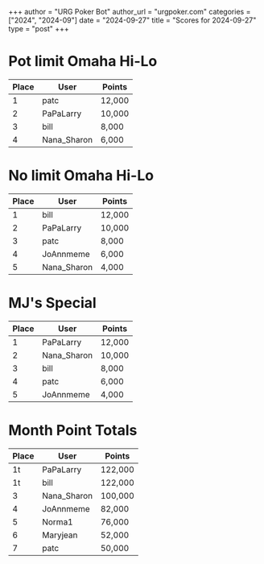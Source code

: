 +++
author = "URG Poker Bot"
author_url = "urgpoker.com"
categories = ["2024", "2024-09"]
date = "2024-09-27"
title = "Scores for 2024-09-27"
type = "post"
+++
# Pot limit Omaha Hi-Lo

| Place | User | Points |
|-------|------|--------|
| 1 | patc | 12,000 |
| 2 | PaPaLarry | 10,000 |
| 3 | bill | 8,000 |
| 4 | Nana_Sharon | 6,000 |

# No limit Omaha Hi-Lo

| Place | User | Points |
|-------|------|--------|
| 1 | bill | 12,000 |
| 2 | PaPaLarry | 10,000 |
| 3 | patc | 8,000 |
| 4 | JoAnnmeme | 6,000 |
| 5 | Nana_Sharon | 4,000 |

# MJ's Special

| Place | User | Points |
|-------|------|--------|
| 1 | PaPaLarry | 12,000 |
| 2 | Nana_Sharon | 10,000 |
| 3 | bill | 8,000 |
| 4 | patc | 6,000 |
| 5 | JoAnnmeme | 4,000 |

# Month Point Totals

| Place | User | Points |
|-------|------|--------|
| 1t | PaPaLarry | 122,000 |
| 1t | bill | 122,000 |
| 3 | Nana_Sharon | 100,000 |
| 4 | JoAnnmeme | 82,000 |
| 5 | Norma1 | 76,000 |
| 6 | Maryjean | 52,000 |
| 7 | patc | 50,000 |
